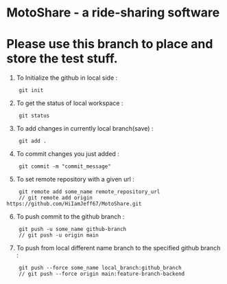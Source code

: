 # MotoShare - a ride-sharing software

# Please use this branch to place and store the test stuff.

1. To Initialize the github in local side : 
```
	git init
```
2. To get the status of local workspace : 
```
	git status
```
3. To add changes in currently local branch(save) : 
```
	git add .
```
4. To commit changes you just added : 
```
	git commit -m "commit_message"
```
5. To set remote repository with a given url : 
```
	git remote add some_name remote_repository_url
	// git remote add origin https://github.com/HiIamJeff67/MotoShare.git
```
6. To push commit to the github branch : 
```
	git push -u some_name github-branch
	// git push -u origin main
```
7. To push from local different name branch to the specified github branch : 
```
	git push --force some_name local_branch:github_branch
	// git push --force origin main:feature-branch-backend
```
